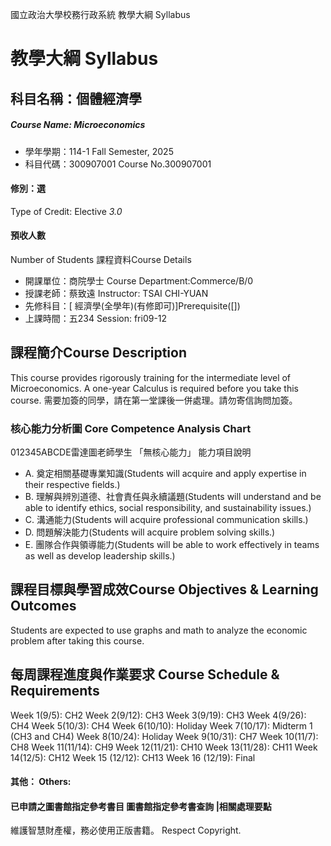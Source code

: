 國立政治大學校務行政系統 教學大綱 Syllabus
# 教學大綱 Syllabus
##  科目名稱：個體經濟學
#####  Course Name: Microeconomics
  * 學年學期：114-1 Fall Semester, 2025 
  * 科目代碼：300907001 Course No.300907001
#### 修別：選
Type of Credit: Elective 
_3.0_
#### 預收人數
Number of Students
課程資料Course Details
  * 開課單位：商院學士 Course Department:Commerce/B/0 
  * 授課老師：蔡致遠 Instructor: TSAI CHI-YUAN 
  * 先修科目：[ 經濟學(全學年)(有修即可)]Prerequisite([])
  * 上課時間：五234 Session: fri09-12
##  課程簡介Course Description
This course provides rigorously training for the intermediate level of Microeconomics. A one-year Calculus is required before you take this course.
需要加簽的同學，請在第一堂課後一併處理。請勿寄信詢問加簽。
###  核心能力分析圖 Core Competence Analysis Chart
012345ABCDE雷達圖老師學生
「無核心能力」 
能力項目說明
  * A. 奠定相關基礎專業知識(Students will acquire and apply expertise in their respective fields.)
  * B. 理解與辨別道德、社會責任與永續議題(Students will understand and be able to identify ethics, social responsibility, and sustainability issues.)
  * C. 溝通能力(Students will acquire professional communication skills.)
  * D. 問題解決能力(Students will acquire problem solving skills.)
  * E. 團隊合作與領導能力(Students will be able to work effectively in teams as well as develop leadership skills.)
##  課程目標與學習成效Course Objectives & Learning Outcomes 
Students are expected to use graphs and math to analyze the economic problem after taking this course.
##  每周課程進度與作業要求 Course Schedule & Requirements
Week 1(9/5): CH2
Week 2(9/12): CH3
Week 3(9/19): CH3
Week 4(9/26): CH4
Week 5(10/3): CH4
Week 6(10/10): Holiday
Week 7(10/17): Midterm 1 (CH3 and CH4)
Week 8(10/24): Holiday
Week 9(10/31): CH7
Week 10(11/7): CH8
Week 11(11/14): CH9
Week 12(11/21): CH10
Week 13(11/28): CH11
Week 14(12/5): CH12
Week 15 (12/12): CH13
Week 16 (12/19): Final
####  其他： Others:
####  已申請之圖書館指定參考書目  圖書館指定參考書查詢 |相關處理要點
維護智慧財產權，務必使用正版書籍。 Respect Copyright.